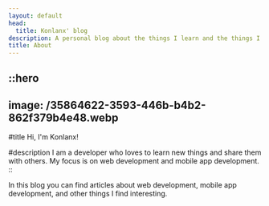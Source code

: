 ```yaml
---
layout: default
head:
  title: Konlanx' blog
description: A personal blog about the things I learn and the things I do.
title: About
---
```


::hero
---
image: /35864622-3593-446b-b4b2-862f379b4e48.webp
---
#title
Hi, I'm Konlanx!

#description
I am a developer who loves to learn new things and share them with others. My focus is on web development and mobile app development.
::

In this blog you can find articles about web development, mobile app development, and other things I find interesting.